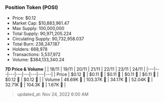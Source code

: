 
  ### Position Token (POSI)
  - Price: $0.12
  - Market Cap: $10,883,961.47
  - Max Supply: 100,000,000
  - Total Supply: 90,971,205.224
  - Circulating Supply: 90,732,958.037
  - Total Burn: 238,247.187
  - Holders: 668,978
  - Transactions: 5,537,972
  - Volume: $384,133,340.24

  **7D Price & Volume**
  | | 18&#x2F;11 | 19&#x2F;11 | 20&#x2F;11 | 21&#x2F;11 | 22&#x2F;11 | 23&#x2F;11 | 24&#x2F;11 |
  |---|---|---|---|---|---|---|---|
  | Price | $0.12 🚀 | $0.11 🔻 | $0.11 🔻 | $0.11 🔻 | $0.11 🚀 | $0.12 🚀 | $0.12 🔻 |
  | Volume | 46.69K 🔻 | 103.37K 🚀 | 34.17K 🔻 | 52.04K 🚀 | 32.71K 🔻 | 104.3K 🚀 | 1.67K 🔻 |

  > updated_at: Nov 24, 2022 6:00 AM
